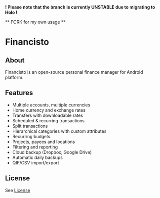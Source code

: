 **! Please note that the branch is currently UNSTABLE due to migrating to Holo !**

** FORK for my own usage **

# Financisto

## About

Financisto is an open-source personal finance manager for Android platform.

## Features

- Multiple accounts, multiple currencies 
- Home currency and exchange rates
- Transfers with downloadable rates
- Scheduled & recurring transactions
- Split transactions
- Hierarchical categories with custom attributes
- Recurring budgets
- Projects, payees and locations
- Filtering and reporting
- Cloud backup (Dropbox, Google Drive)
- Automatic daily backups
- QIF/CSV import/export

## License

See [License](license.txt)
